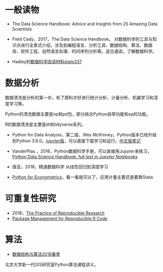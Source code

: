 # 一般读物
- The Data Science Handbook: Advice and Insights from 25 Amazing Data Scientists 

- Field Cady，2017，The Data Science Handbook。
对数据科学的工具与知识点进行全景式介绍，涉及到编程语言、分析工具、数据结构、算法、数据库、软件工程、自然语言处理、时间序列分析等。适合通读，了解数据科学。

- Hadley的[数据科学阅读材料stats337](https://github.com/hadley/stats337)


# 数据分析
数据清洗是分析的第一步。有了原料才好进行统计分析、计量分析、机器学习和深度学习等。

Python的清洗数据主要是np和pd包，部分结合Python自带功能和sp的功能。

R的数据清洗是主要是dt和tidyverse系列。

- Python for Data Analysis，第二版，Wes McKinney。Python版本已经升级到Python 3.6.0。[jupyter版](https://github.com/wesm/pydata-book)，可以直接下载学习和运行。[中文版笔记](https://www.jianshu.com/p/04d180d90a3f)

- VanderPlas
，2016，Python数据科学手册，可以直接用Jupyter来练习，[Python Data Science Handbook: full text in Jupyter Notebooks](https://github.com/jakevdp/PythonDataScienceHandbook)

- 唐亘，2018，精通数据科学 从线性回归到深度学习

- [Python for Econometrics](https://www.kevinsheppard.com/Python_for_Econometrics)，看一看就可以了，应用计量主要还是要靠Stata


# 可重复性研究
- 2018，[The Practice of Reproducible Research](https://legacy.gitbook.com/book/bids/the-practice-of-reproducible-research/details
)
- [Package Management for Reproducible R Code](https://rviews.rstudio.com/2018/01/18/package-management-for-reproducible-r-code/)

# 算法

- [数据结构与算法2018春季](http://gis4g.pku.edu.cn/course/pythonds)

北京大学新一代GIS研究室Python算法课程讲义。
